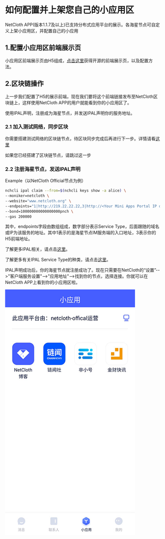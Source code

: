 # 如何配置并上架您自己的小应用区

NetCloth APP(版本1.1.7及以上)已支持分布式应用平台的展示。各海星节点可自定义上架小应用区，并配置自己的小应用

## 1.配置小应用区前端展示页

小应用区前端展示页由H5组成，[点击这里](https://github.com/netcloth/Home-H5)获得开源的前端展示页，以及配置方法。

## 2.区块链操作
上一步我们配置了H5的展示前端，现在我们要将这个前端链接发布至NetCloth区块链上，这样使用NetCloth APP的用户就能看到你的小应用区了。

使用IPAL声明，注册成为海星节点，并发送IPAL声明你的服务地址。

### 2.1 加入测试网络，同步区块
你需要搭建测试网络的区块链节点，待区块同步完成后再进行下一步。详情请看[这里](../get-started/how-to-join-testnet.md)

如果您已经搭建了区块链节点，请跳过这一步

### 2.2 注册海星节点，发送IPAL声明

Example（以NetCloth Official节点为例）

```bash
nchcli ipal claim --from=$(nchcli keys show -a alice) \
--moniker=netcloth \
--website="www.netcloth.org" \
--endpoints="1|http://219.22.22.22,3|http://<Your Mini Apps Portal IP or domain>" --details="netcloth official server endpoint" \
--bond=100000000000000000pnch \
--gas 200000
```
其中，endpoints字段由数组组成，数字部分表示Service Type，后面跟随的域名或IP为该服务的地址。其中1表示的是海星节点IM服务端的入口地址，3表示你的H5前端地址。

了解更多IPAL相关，请点击[这里](./ipal.md)。

了解更多有关IPAL Service Type的种类，请点击[这里](./ipal-service-type.md)。

IPAL声明成功后，你的海星节点就注册成功了。现在只需要在NetCloth的“设置”-->"客户端服务设置"-->"应用地址"-->找到你的节点，选择连接。你就可以在NetCloth APP上看到你的小应用区啦。

![样图](../images/mini-app-cn.jpg)
